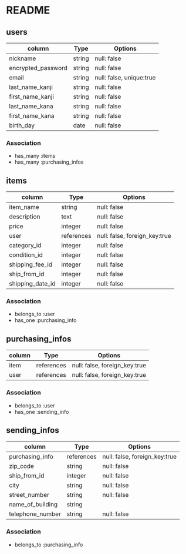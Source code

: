 # README

## users
| column             | Type        | Options                         |
| ------------------ | ----------  | --------------------------------|
| nickname           | string      | null: false                     |
| encrypted_password | string      | null: false                     |
| email              | string      | null: false,  unique:true       |
| last_name_kanji    | string      | null: false                     |
| first_name_kanji   | string      | null: false                     |
| last_name_kana     | string      | null: false                     |
| first_name_kana    | string      | null: false                     |
| birth_day          | date        | null: false                     |

### Association
- has_many :items
- has_many :purchasing_infos


## items
| column             | Type        | Options                         |
| ------------------ | ----------  | ------------------------------- |
| item_name          | string      | null: false                     |
| description        | text        | null: false                     |
| price              | integer     | null: false                     |
| user               | references  | null: false, foreign_key:true   |
| category_id        | integer     | null: false                     |
| condition_id       | integer     | null: false                     |
| shipping_fee_id    | integer     | null: false                     |
| ship_from_id       | integer     | null: false                     |
| shipping_date_id   | integer     | null: false                     |

### Association
- belongs_to :user
- has_one :purchasing_info


## purchasing_infos
| column             | Type        | Options                         |
| ------------------ | ----------  | ------------------------------- |
| item               | references  | null: false, foreign_key:true   |
| user               | references  | null: false, foreign_key:true   |

### Association
- belongs_to :user
- has_one :sending_info


## sending_infos
| column             | Type        | Options                        |
| ------------------ | ----------  | ------------------------------ |
| purchasing_info    | references  | null: false, foreign_key:true  |
| zip_code           | string      | null: false                    |
| ship_from_id       | integer     | null: false                    |
| city               | string      | null: false                    |
| street_number      | string      | null: false                    |
| name_of_building   | string      |                                |
| telephone_number   | string      | null: false                    |


### Association
- belongs_to :purchasing_info